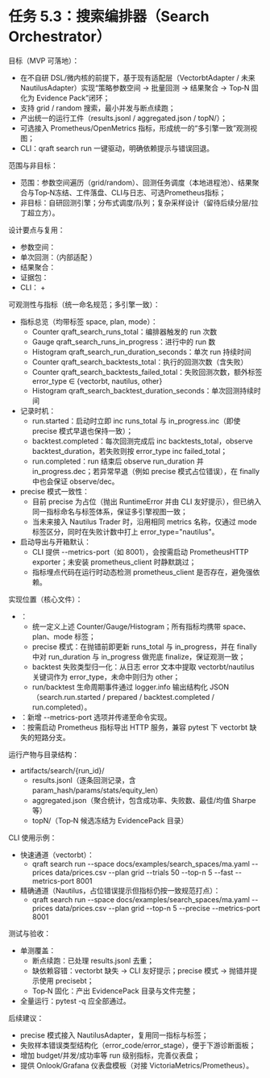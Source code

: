 # 任务 5.3：搜索编排器（Search Orchestrator）

目标（MVP 可落地）：
- 在不自研 DSL/微内核的前提下，基于现有适配层（VectorbtAdapter / 未来 NautilusAdapter）实现“策略参数空间 → 批量回测 → 结果聚合 → Top‑N 固化为 Evidence Pack”闭环；
- 支持 grid / random 搜索，最小并发与断点续跑；
- 产出统一的运行工件（results.jsonl / aggregated.json / topN/）；
- 可选接入 Prometheus/OpenMetrics 指标，形成统一的“多引擎一致”观测视图；
- CLI：qraft search run 一键驱动，明确依赖提示与错误回退。

范围与非目标：
- 范围：参数空间遍历（grid/random）、回测任务调度（本地进程池）、结果聚合与Top‑N冻结、工件落盘、CLI与日志、可选Prometheus指标；
- 非目标：自研回测引擎；分布式调度/队列；复杂采样设计（留待后续分层/拉丁超立方）。

设计要点与复用：
- 参数空间：<mcsymbol name="SearchSpace" filename="spaces.py" path="/home/dell/Projects/Qraft/qraft/search/spaces.py" startline="1" type="class"></mcsymbol>
- 单次回测：<mcsymbol name="_run_single_backtest" filename="batch_backtest.py" path="/home/dell/Projects/Qraft/qraft/engines/batch_backtest.py" startline="1" type="function"></mcsymbol>（内部适配 <mcfile name="vectorbt_adapter.py" path="/home/dell/Projects/Qraft/qraft/engines/vectorbt_adapter.py"></mcfile>）
- 结果聚合：<mcsymbol name="_build_aggregated_stats" filename="batch_backtest.py" path="/home/dell/Projects/Qraft/qraft/engines/batch_backtest.py" startline="1" type="function"></mcsymbol>
- 证据包：<mcfile name="package.py" path="/home/dell/Projects/Qraft/qraft/audit/package.py"></mcfile>
- CLI：<mcfile name="cli.py" path="/home/dell/Projects/Qraft/qraft/cli.py"></mcfile> + <mcfile name="search_cmd.py" path="/home/dell/Projects/Qraft/qraft/cli_impl/search_cmd.py"></mcfile>

可观测性与指标（统一命名规范；多引擎一致）：
- 指标总览（均带标签 space, plan, mode）：
  - Counter qraft_search_runs_total：编排器触发的 run 次数
  - Gauge qraft_search_runs_in_progress：进行中的 run 数
  - Histogram qraft_search_run_duration_seconds：单次 run 持续时间
  - Counter qraft_search_backtests_total：执行的回测次数（含失败）
  - Counter qraft_search_backtests_failed_total：失败回测次数，额外标签 error_type ∈ {vectorbt, nautilus, other}
  - Histogram qraft_search_backtest_duration_seconds：单次回测持续时间
- 记录时机：
  - run.started：启动时立即 inc runs_total 与 in_progress.inc（即使 precise 模式早退也保持一致）；
  - backtest.completed：每次回测完成后 inc backtests_total，observe backtest_duration，若失败则按 error_type inc failed_total；
  - run.completed：run 结束后 observe run_duration 并 in_progress.dec；若异常早退（例如 precise 模式占位错误），在 finally 中也会保证 observe/dec。
- precise 模式一致性：
  - 目前 precise 为占位（抛出 RuntimeError 并由 CLI 友好提示），但已纳入同一指标命名与标签体系，保证多引擎视图一致；
  - 当未来接入 Nautilus Trader 时，沿用相同 metrics 名称，仅通过 mode 标签区分，同时在失败计数中打上 error_type="nautilus"。
- 启动导出与开箱默认：
  - CLI 提供 --metrics-port（如 8001），会按需启动 PrometheusHTTP exporter；未安装 prometheus_client 时静默跳过；
  - 指标埋点代码在运行时动态检测 prometheus_client 是否存在，避免强依赖。

实现位置（核心文件）：
- <mcfile name="orchestrator.py" path="/home/dell/Projects/Qraft/qraft/search/orchestrator.py"></mcfile>：
  - 统一定义上述 Counter/Gauge/Histogram；所有指标均携带 space、plan、mode 标签；
  - precise 模式：在抛错前即更新 runs_total 与 in_progress，并在 finally 中对 run_duration 与 in_progress 做兜底 finalize，保证观测一致；
  - backtest 失败类型归一化：从日志 error 文本中提取 vectorbt/nautilus 关键词作为 error_type，未命中则归为 other；
  - run/backtest 生命周期事件通过 logger.info 输出结构化 JSON（search.run.started / prepared / backtest.completed / run.completed）。
- <mcfile name="cli.py" path="/home/dell/Projects/Qraft/qraft/cli.py"></mcfile>：新增 --metrics-port 选项并传递至命令实现。
- <mcfile name="search_cmd.py" path="/home/dell/Projects/Qraft/qraft/cli_impl/search_cmd.py"></mcfile>：按需启动 Prometheus 指标导出 HTTP 服务，兼容 pytest 下 vectorbt 缺失的短路分支。

运行产物与目录结构：
- artifacts/search/{run_id}/
  - results.jsonl（逐条回测记录，含 param_hash/params/stats/equity_len）
  - aggregated.json（聚合统计，包含成功率、失败数、最佳/均值 Sharpe 等）
  - topN/（Top‑N 候选冻结为 EvidencePack 目录）

CLI 使用示例：
- 快速通道（vectorbt）：
  - qraft search run --space docs/examples/search_spaces/ma.yaml --prices data/prices.csv --plan grid --trials 50 --top-n 5 --fast --metrics-port 8001
- 精确通道（Nautilus，占位错误提示但指标仍按一致规范打点）：
  - qraft search run --space docs/examples/search_spaces/ma.yaml --prices data/prices.csv --plan grid --top-n 5 --precise --metrics-port 8001

测试与验收：
- 单测覆盖：
  - 断点续跑：已处理 results.jsonl 去重；
  - 缺依赖容错：vectorbt 缺失 → CLI 友好提示；precise 模式 → 抛错并提示使用 precisebt；
  - Top‑N 固化：产出 EvidencePack 目录与文件完整；
- 全量运行：pytest -q 应全部通过。

后续建议：
- precise 模式接入 NautilusAdapter，复用同一指标与标签；
- 失败样本错误类型结构化（error_code/error_stage），便于下游诊断面板；
- 增加 budget/并发/成功率等 run 级别指标，完善仪表盘；
- 提供 Onlook/Grafana 仪表盘模板（对接 VictoriaMetrics/Prometheus）。
